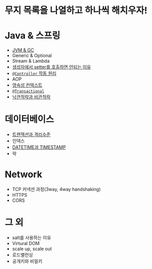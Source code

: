 # 무지 목록을 나열하고 하나씩 해치우자!

# Java & 스프링
- [JVM & GC](./JVM%EA%B3%BCGC.md)
- Generic & Optional
- Stream & Lambda
- [생성자에서 setter를 호출하면 안되는 이유](./%EC%83%9D%EC%84%B1%EC%9E%90%EC%97%90%EC%84%9C_setter%EB%A5%BC_%ED%98%B8%EC%B6%9C%ED%95%98%EB%A9%B4_%EC%95%88%EB%90%9C%EB%8B%A4.md)
- [`@Controller` 작동 원리](./%EC%8A%A4%ED%94%84%EB%A7%81_%EC%9B%B9_%EA%B8%B0%EC%88%A0.md)
- AOP
- [영속성 컨텍스트](./%EC%98%81%EC%86%8D%EC%84%B1_%EC%BB%A8%ED%85%8D%EC%8A%A4%ED%8A%B8.md)
- [`@Transactional`](./transactional_%EC%95%A0%EB%85%B8%ED%85%8C%EC%9D%B4%EC%85%98.md)
- [낙관적락과 비관적락](./%EB%82%99%EA%B4%80%EC%A0%81%EB%9D%BD%EA%B3%BC_%EB%B9%84%EA%B4%80%EC%A0%81%EB%9D%BD.md)

# 데이터베이스
- [트랜잭션과 격리수준](./%ED%8A%B8%EB%9E%9C%EC%9E%AD%EC%85%98.md)
- 인덱스
- [DATETIME과 TIMESTAMP](./datetime%EA%B3%BC_timestamp.md)
- 락

# Network
- TCP 커넥션 과정(3way, 4way handshaking)
- HTTPS
- CORS

# 그 외
- salt를 사용하는 이유
- Virtural DOM
- scale up, scale out
- 로드밸런싱
- 공개키와 비밀키

